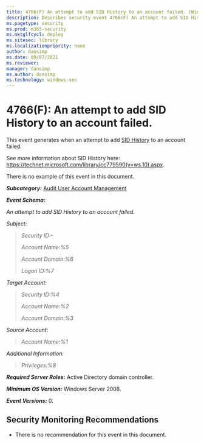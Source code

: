 ```yaml
---
title: 4766(F) An attempt to add SID History to an account failed. (Windows 10)
description: Describes security event 4766(F) An attempt to add SID History to an account failed.
ms.pagetype: security
ms.prod: m365-security
ms.mktglfcycl: deploy
ms.sitesec: library
ms.localizationpriority: none
author: dansimp
ms.date: 09/07/2021
ms.reviewer: 
manager: dansimp
ms.author: dansimp
ms.technology: windows-sec
---
```


# 4766(F): An attempt to add SID History to an account failed.


This event generates when an attempt to add [SID History](/windows/win32/adschema/a-sidhistory) to an account failed.

See more information about SID History here: <https://technet.microsoft.com/library/cc779590(v=ws.10).aspx>.

There is no example of this event in this document.

***Subcategory:***&nbsp;[Audit User Account Management](audit-user-account-management.md)

***Event Schema:***

*An attempt to add SID History to an account failed.*

*Subject:*

> *Security ID:-*
>
> *Account Name:%5*
>
> *Account Domain:%6*
>
> *Logon ID:%7*

*Target Account:*

> *Security ID:%4*
>
> *Account Name:%2*
>
> *Account Domain:%3*

*Source Account:*

> *Account Name:%1*

*Additional Information:*

> *Privileges:%8*

***Required Server Roles:*** Active Directory domain controller.

***Minimum OS Version:*** Windows Server 2008.

***Event Versions:*** 0.

## Security Monitoring Recommendations

-   There is no recommendation for this event in this document.